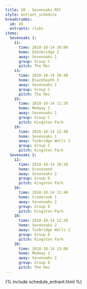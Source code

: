 ```yaml
---
title: U8 - Sevenoaks RFC
style: entrant_schedule
breadcrumbs:
  u8: U8
  entrants: clubs
items:
  Sevenoaks 1:
    11:
      time: 2018-10-14 10:00
      home: Edenbridge 2
      away: Sevenoaks 1
      group: Group C
      pitch: The Rec
    13:
      time: 2018-10-14 10:40
      home: Blackheath 3
      away: Sevenoaks 1
      group: Group C
      pitch: The Rec
    15:
      time: 2018-10-14 11:20
      home: Medway 1
      away: Sevenoaks 1
      group: Group C
      pitch: Kingston Park
    19:
      time: 2018-10-14 12:40
      home: Sevenoaks 1
      away: Tunbridge Wells 1
      group: Group C
      pitch: Kingston Park
  Sevenoaks 2:
    12:
      time: 2018-10-14 10:20
      home: Gravesend
      away: Sevenoaks 2
      group: Group D
      pitch: Kingston Park
    16:
      time: 2018-10-14 11:40
      home: Cranbrook 1
      away: Sevenoaks 2
      group: Group D
      pitch: Kingston Park
    18:
      time: 2018-10-14 12:20
      home: Sevenoaks 2
      away: Tunbridge Wells 2
      group: Group D
      pitch: Kingston Park
    20:
      time: 2018-10-14 13:00
      home: Medway 2
      away: Sevenoaks 2
      group: Group D
      pitch: The Rec
---
```


{% include schedule_entrant.html %}
